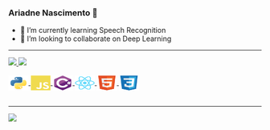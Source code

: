 ### Ariadne Nascimento 👋
- 🌱 I’m currently learning Speech Recognition
- 👯 I’m looking to collaborate on Deep Learning
<hr/>


<div>
  <a href="https://github.com/aryamtos">
  <img height="180em" src="https://github-readme-stats.vercel.app/api?username=aryamtos&show_icons=true&theme=dracula&include_all_commits=true&count_private=true"/>
  <img height="180em" src="https://github-readme-stats.vercel.app/api/top-langs/?username=aryamtos&layout=compact&langs_count=168&theme=dracula"/>
</div>
<div style="display: inline_block"><br>
  <img align="center" alt="Arya-Python" height="30" width="40" src="https://raw.githubusercontent.com/devicons/devicon/master/icons/python/python-original.svg">
<img align="center" alt="Arya-Js" height="30" width="40" src="https://raw.githubusercontent.com/devicons/devicon/master/icons/javascript/javascript-plain.svg">
<img align="center" alt="Arya-Csharp" height="30" width="40" src="https://raw.githubusercontent.com/devicons/devicon/master/icons/csharp/csharp-original.svg">

  <img align="center" alt="Arya-React" height="30" width="40" src="https://raw.githubusercontent.com/devicons/devicon/master/icons/react/react-original.svg">
  <img align="center" alt="Arya-HTML" height="30" width="40" src="https://raw.githubusercontent.com/devicons/devicon/master/icons/html5/html5-original.svg">
  <img align="center" alt="Arya-CSS" height="30" width="40" src="https://raw.githubusercontent.com/devicons/devicon/master/icons/css3/css3-original.svg">
</div>
<br/>
<hr/>

  
<div>
  <a href="https://www.linkedin.com/in/ariadne-m-910bb3bb/" target="_blank"><img src="https://img.shields.io/badge/-LinkedIn-%230077B5?style=for-the-badge&logo=linkedin&logoColor=white" target="_blank"></a> 

</div>
<!--
**aryamtos/aryamtos** is a ✨ _special_ ✨ repository because its `README.md` (this file) appears on your GitHub profile.

Here are some ideas to get you started:

- 🔭 I’m currently working on ...
- 🌱 I’m currently learning ...
- 👯 I’m looking to collaborate on ...
- 🤔 I’m looking for help with ...
- 💬 Ask me about ...
- 📫 How to reach me: ...
- 😄 Pronouns: ...
- ⚡ Fun fact: ...
-->
